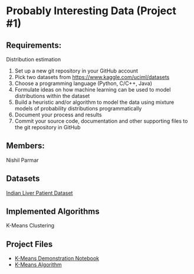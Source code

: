 # Probably Interesting Data (Project #1)

## Requirements:
   Distribution estimation
1. Set up a new git repository in your GitHub account
2. Pick two datasets from https://www.kaggle.com/uciml/datasets
3. Choose a programming language (Python, C/C++, Java)
4. Formulate ideas on how machine learning can be used to model distributions within the dataset
5. Build a heuristic and/or algorithm to model the data using mixture models of probability distributions programmatically
6. Document your process and results
7. Commit your source code, documentation and other supporting files to the git repository in GitHub 

## Members:
Nishil Parmar

## Datasets
[Indian Liver Patient Dataset](https://www.kaggle.com/uciml/indian-liver-patient-records)

## Implemented Algorithms
K-Means Clustering

## Project Files
- [K-Means Demonstration Notebook](models/Probably-Interesting-Data.ipynb)
- [K-Means Algorithm](https://github.com/nishil70/ML-Probably-Interesting-Data/blob/master/models/KMeansUtility.py)
